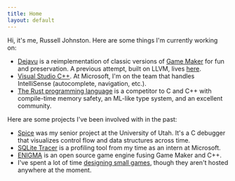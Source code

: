 ```yaml
---
title: Home
layout: default
---
```


Hi, it's me, Russell Johnston. Here are some things I'm currently working on:

* [Dejavu](https://dejavu.abubalay.com/) is a reimplementation of classic versions of [Game Maker](https://www.yoyogames.com/gamemaker) for fun and preservation. A previous attempt, built on LLVM, lives [here](https://github.com/rpjohnst/dejavu-llvm).
* [Visual Studio C++](https://www.visualstudio.com/vs/features/cplusplus/). At Microsoft, I'm on the team that handles IntelliSense (autocomplete, navigation, etc.).
* [The Rust programming language](https://www.rust-lang.org/) is a competitor to C and C++ with compile-time memory safety, an ML-like type system, and an excellent community.

Here are some projects I've been involved with in the past:

* [Spice](https://team-worm.github.io/spice/) was my senior project at the University of Utah. It's a C debugger that visualizes control flow and data structures across time.
* [SQLite Tracer](https://github.com/Microsoft/sqlite-tracer) is a profiling tool from my time as an intern at Microsoft.
* [ENIGMA](https://enigma-dev.org/) is an open source game engine fusing Game Maker and C++.
* I've spent a lot of time [designing small games](/games), though they aren't hosted anywhere at the moment.
